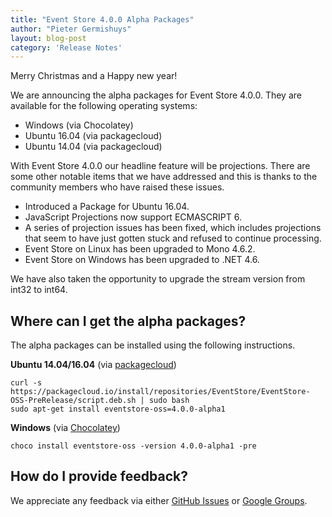 ```yaml
---
title: "Event Store 4.0.0 Alpha Packages"
author: "Pieter Germishuys"
layout: blog-post
category: 'Release Notes'
---
```


Merry Christmas and a Happy new year!

We are announcing the alpha packages for Event Store 4.0.0. They are available for the following operating systems:

- Windows (via Chocolatey)
- Ubuntu 16.04 (via packagecloud)
- Ubuntu 14.04 (via packagecloud)

With Event Store 4.0.0 our headline feature will be projections. There are some other notable items that we have addressed and this is thanks to the community members who have raised these issues.

- Introduced a Package for Ubuntu 16.04.
- JavaScript Projections now support ECMASCRIPT 6.
- A series of projection issues has been fixed, which includes projections that seem to have just gotten stuck and refused to continue processing.
- Event Store on Linux has been upgraded to Mono 4.6.2.
- Event Store on Windows has been upgraded to .NET 4.6.

We have also taken the opportunity to upgrade the stream version from int32 to int64.

## Where can I get the alpha packages?

The alpha packages can be installed using the following instructions.

**Ubuntu 14.04/16.04** (via [packagecloud](https://packagecloud.io/EventStore/EventStore-OSS-PreRelease))

```
curl -s https://packagecloud.io/install/repositories/EventStore/EventStore-OSS-PreRelease/script.deb.sh | sudo bash
sudo apt-get install eventstore-oss=4.0.0-alpha1
```

**Windows** (via [Chocolatey](https://chocolatey.org/packages/eventstore-oss/4.0..0-alpha1))

```
choco install eventstore-oss -version 4.0.0-alpha1 -pre
```

## How do I provide feedback?

We appreciate any feedback via either [GitHub Issues](https://github.com/EventStore/EventStore) or [Google Groups](https://groups.google.com/forum/#!forum/event-store).
